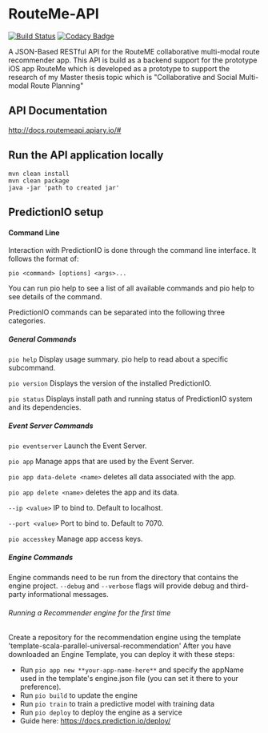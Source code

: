 # RouteMe-API
[![Build Status](https://travis-ci.org/heshamMassoud/RouteMe-API.svg?branch=master)](https://travis-ci.org/heshamMassoud/RouteMe-API) [![Codacy Badge](https://api.codacy.com/project/badge/Grade/1b82f6d1ce9e4af2b6ff983495eba77d)](https://www.codacy.com/app/heshamhamdymassoud/RouteMe-API?utm_source=github.com&amp;utm_medium=referral&amp;utm_content=heshamMassoud/RouteMe-API&amp;utm_campaign=Badge_Grade)

A JSON-Based RESTful API for the RouteME collaborative multi-modal route recommender app. This API is build as a backend support for the prototype iOS app RouteMe which is developed as a prototype to support the research of my Master thesis topic which is "Collaborative and Social Multi-modal Route Planning"

## API Documentation
http://docs.routemeapi.apiary.io/#

## Run the API application locally
```
mvn clean install
mvn clean package
java -jar 'path to created jar'
```

## PredictionIO setup
#### Command Line
Interaction with PredictionIO is done through the command line interface. It follows the format of:

`pio <command> [options] <args>...`

You can run pio help to see a list of all available commands and pio help <command> to see details of the command.

PredictionIO commands can be separated into the following three categories.

##### General Commands

`pio help` Display usage summary. pio help <command> to read about a specific subcommand.

`pio version` Displays the version of the installed PredictionIO.

`pio status` Displays install path and running status of PredictionIO system and its dependencies.

##### Event Server Commands

`pio eventserver` Launch the Event Server.

`pio app` Manage apps that are used by the Event Server.

`pio app data-delete <name>` deletes all data associated with the app.

`pio app delete <name>` deletes the app and its data.

`--ip <value>` IP to bind to. Default to localhost.

`--port <value>` Port to bind to. Default to 7070.

`pio accesskey` Manage app access keys.

##### Engine Commands

Engine commands need to be run from the directory that contains the engine project. `--debug` and `--verbose` flags will provide debug and third-party informational messages.

###### Running a Recommender engine for the first time
Create a repository for the recommendation engine using the template 'template-scala-parallel-universal-recommendation'
After you have downloaded an Engine Template, you can deploy it with these steps:

- Run `pio app new **your-app-name-here**` and specify the appName used in the template's engine.json file (you can set it there to your preference).
- Run `pio build` to update the engine
- Run `pio train` to train a predictive model with training data
- Run `pio deploy` to deploy the engine as a service
- Guide here: https://docs.prediction.io/deploy/



